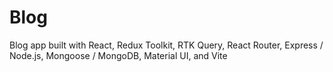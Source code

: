 # Blog

Blog app built with React, Redux Toolkit, RTK Query, React Router, Express / Node.js, Mongoose / MongoDB, Material UI, and Vite
